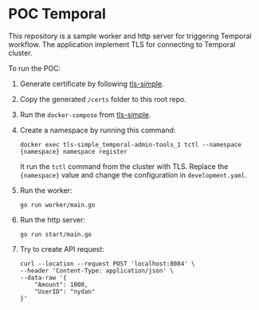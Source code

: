 # POC Temporal

This repository is a sample worker and http server for triggering Temporal
workflow. The application implement TLS for connecting to Temporal cluster.

To run the POC:
1. Generate certificate by following [tls-simple](https://github.com/temporalio/samples-server/tree/main/tls/tls-simple).
1. Copy the generated `/certs` folder to this root repo.
1. Run the `docker-compose` from [tls-simple](https://github.com/temporalio/samples-server/tree/main/tls/tls-simple).
1. Create a namespace by running this command:

    ```
    docker exec tls-simple_temporal-admin-tools_1 tctl --namespace {namespace} namespace register
    ```
    It run the `tctl` command from the cluster with TLS. Replace the 
    `{namespace}` value and change the configuration in `development.yaml`.
1. Run the worker:
    ```
    go run worker/main.go
    ```
1. Run the http server:
    ```
    go run start/main.go
    ```
1. Try to create API request:
    ```
    curl --location --request POST 'localhost:8084' \
    --header 'Content-Type: application/json' \
    --data-raw '{
        "Amount": 1000,
        "UserID": "nydan"
    }'
    ```
